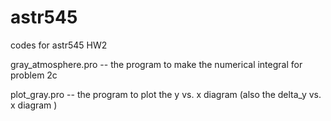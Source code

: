 # astr545
codes for astr545  HW2

gray_atmosphere.pro    -- the program to make the numerical integral for problem 2c

plot_gray.pro          -- the program to plot the y vs. x diagram (also the delta_y vs. x diagram )
